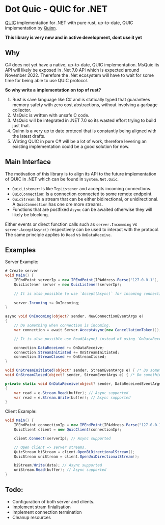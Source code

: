 # Dot Quic - QUIC for .NET
[QUIC][QUIC] implementation for .NET with pure rust, up-to-date, QUIC implementation by [Quinn][quinn].

**This library is very new and in active development, dont use it yet**

## Why

C# does not yet have a native, up-to-date, QUIC implementation. MsQuic its API will likely be exposed in .Net 7.0 API which is expected around November 2022. Therefore the .Net ecosystem will have to wait for some time for being able to use QUIC protocol. 

**So why write a implementation on top of rust?**

1) Rust is save language like C# and is statically typed that guarantees memory safety with zero cost abstractions, without involving a garbage collector. 
2) MsQuic is written with unsafe C code.
3) MsQuic will be integrated in .NET 7.0 so its wasted effort trying to build just that. 
4) Quinn is a very up to date protocol that is constantly being aligned with the latest drafts.
5) Wirting QUIC in pure C# will be a lot of work, therefore levering an existing implementation could be a good solution for now.


## Main Interface

The motivation of this library is to align its API to the future implementation of QUIC in .NET which can be found in `System.Net.Quic`.

- `QuicListener`: Is like `TcpListener` and accepts incoming connections. 
- `QuicConnection`: Is a connection connected to some remote endpoint. 
- `QuicStream`: Is a stream that can be either bidirectional, or unidirectional. A `QuicConnection` has one ore more streams. 
- Functions that are postfixed `Async` can be awaited otherwise they will likely be blocking. 

Either events or direct function calls such as `server.Incomming` vs `server.AcceptAsync()` respectively can be used to interact with the protocol. The same principle applies to `Read` vs `OnDataReceive`.

## Examples

Server Example:
```csharp
# Create server
void Main() {
    IPEndPoint serverIp = new IPEndPoint(IPAddress.Parse("127.0.0.1"), 5000);
    QuicListener server = new QuicListener(serverIp);
    
    // It is also possible to use `Accept(Async)` for incoming connections instead of using events. 
    
    server.Incoming += OnIncoming;   
}

async void OnIncoming(object? sender, NewConnectionEventArgs e)
{
    // Do something when connection is incoming. 
    var connection = await Server.AcceptAsync(new CancellationToken());

    // It is also possible use Read(Async) instead of using `OnDataReceive`. 

    connection.DataReceived += OnDataReceive;
    connection.StreamInitiated += OnStreamInitiated;
    connection.StreamClosed += OnStreamClosed;
}

void OnStreamInitiated(object? sender, StreamEventArgs e) { /* Do something when stream is initiated. */ }
void OnStreamClosed(object? sender, StreamEventArgs e) { /* Do something when stream is closed.*/ }

private static void OnDataReceive(object? sender, DataReceivedEventArgs e)
{
    var read = e.Stream.Read(buffer); // Async supported
    var read = e.Stream.Write(buffer); // Async supported
}
```

Client Example:

```csharp
void Main() {
    IPEndPoint connectionIp = new IPEndPoint(IPAddress.Parse("127.0.0.1"), 5001);
    QuicClient client = new QuicClient(connectionIp);

    client.Connect(serverIp); // Async supported

    // Open client => server streams. 
    QuicStream biStream = client.OpenBiDirectionalStream();
    QuicStream uniStream = client.OpenUniDirectionalStream();

    biStream.Write(data); // Async supported
    uniStream.Read(buffer); // Async supported
}
```

## Todo:
- Configuration of both server and clients.
- Implement stram finialisation
- Implement connection termination
- Cleanup resources



[Quinn]: https://github.com/quinn-rs/quinn
[QUIC]: https://en.wikipedia.org/wiki/QUIC
